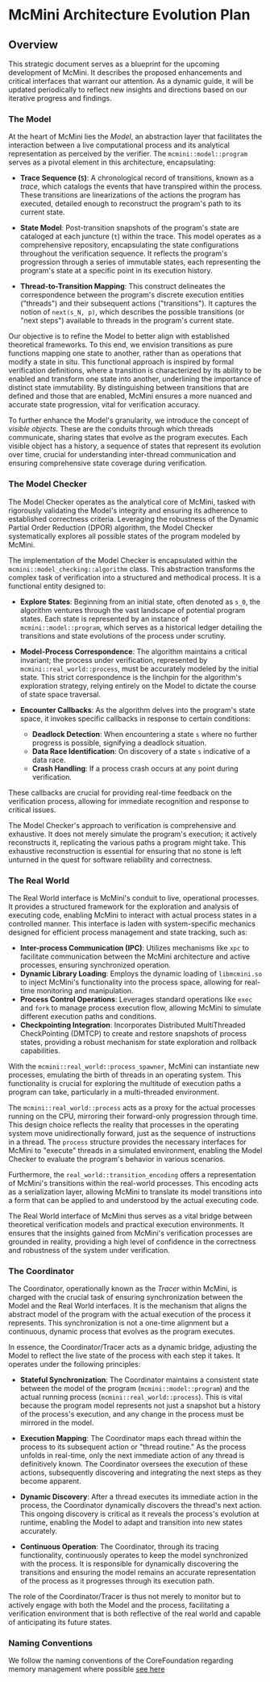 # McMini Architecture Evolution Plan

## Overview

This strategic document serves as a blueprint for the upcoming development of McMini. It describes the proposed enhancements and critical interfaces that warrant our attention. As a dynamic guide, it will be updated periodically to reflect new insights and directions based on our iterative progress and findings.

### The Model

At the heart of McMini lies the _Model_, an abstraction layer that facilitates the interaction between a live computational process and its analytical representation as perceived by the verifier. The `mcmini::model::program` serves as a pivotal element in this architecture, encapsulating:

- **Trace Sequence (`S`)**: A chronological record of transitions, known as a _trace_, which catalogs the events that have transpired within the process. These transitions are linearizations of the actions the program has executed, detailed enough to reconstruct the program's path to its current state.

- **State Model**: Post-transition snapshots of the program's state are cataloged at each juncture (`t`) within the trace. This model operates as a comprehensive repository, encapsulating the state configurations throughout the verification sequence. It reflects the program's progression through a series of immutable states, each representing the program's state at a specific point in its execution history.

- **Thread-to-Transition Mapping**: This construct delineates the correspondence between the program's discrete execution entities ("threads") and their subsequent actions ("transitions"). It captures the notion of `next(s_N, p)`, which describes the possible transitions (or "next steps") available to threads in the program's current state.

Our objective is to refine the Model to better align with established theoretical frameworks. To this end, we envision transitions as pure functions mapping one state to another, rather than as operations that modify a state in situ. This functional approach is inspired by formal verification definitions, where a transition is characterized by its ability to be enabled and transform one state into another, underlining the importance of distinct state immutability. By distinguishing between transitions that are defined and those that are enabled, McMini ensures a more nuanced and accurate state progression, vital for verification accuracy.

To further enhance the Model's granularity, we introduce the concept of _visible objects_. These are the conduits through which threads communicate, sharing states that evolve as the program executes. Each visible object has a history, a sequence of states that represent its evolution over time, crucial for understanding inter-thread communication and ensuring comprehensive state coverage during verification.

### The Model Checker

The Model Checker operates as the analytical core of McMini, tasked with rigorously validating the Model's integrity and ensuring its adherence to established correctness criteria. Leveraging the robustness of the Dynamic Partial Order Reduction (DPOR) algorithm, the Model Checker systematically explores all possible states of the program modeled by McMini.

The implementation of the Model Checker is encapsulated within the `mcmini::model_checking::algorithm` class. This abstraction transforms the complex task of verification into a structured and methodical process. It is a functional entity designed to:

- **Explore States**: Beginning from an initial state, often denoted as `s_0`, the algorithm ventures through the vast landscape of potential program states. Each state is represented by an instance of `mcmini::model::program`, which serves as a historical ledger detailing the transitions and state evolutions of the process under scrutiny.

- **Model-Process Correspondence**: The algorithm maintains a critical invariant; the process under verification, represented by `mcmini::real_world::process`, must be accurately modeled by the initial state. This strict correspondence is the linchpin for the algorithm's exploration strategy, relying entirely on the Model to dictate the course of state space traversal.

- **Encounter Callbacks**: As the algorithm delves into the program's state space, it invokes specific callbacks in response to certain conditions:
  - **Deadlock Detection**: When encountering a state `s` where no further progress is possible, signifying a deadlock situation.
  - **Data Race Identification**: On discovery of a state `s` indicative of a data race.
  - **Crash Handling**: If a process crash occurs at any point during verification.

These callbacks are crucial for providing real-time feedback on the verification process, allowing for immediate recognition and response to critical issues.

The Model Checker's approach to verification is comprehensive and exhaustive. It does not merely simulate the program's execution; it actively reconstructs it, replicating the various paths a program might take. This exhaustive reconstruction is essential for ensuring that no stone is left unturned in the quest for software reliability and correctness.

### The Real World

The Real World interface is McMini's conduit to live, operational processes. It provides a structured framework for the exploration and analysis of executing code, enabling McMini to interact with actual process states in a controlled manner. This interface is laden with system-specific mechanics designed for efficient process management and state tracking, such as:

- **Inter-process Communication (IPC)**: Utilizes mechanisms like `xpc` to facilitate communication between the McMini architecture and active processes, ensuring synchronized operation.
- **Dynamic Library Loading**: Employs the dynamic loading of `libmcmini.so` to inject McMini's functionality into the process space, allowing for real-time monitoring and manipulation.
- **Process Control Operations**: Leverages standard operations like `exec` and `fork` to manage process execution flow, allowing McMini to simulate different execution paths and conditions.
- **Checkpointing Integration**: Incorporates Distributed MultiThreaded CheckPointing (DMTCP) to create and restore snapshots of process states, providing a robust mechanism for state exploration and rollback capabilities.

With the `mcmini::real_world::process_spawner`, McMini can instantiate new processes, emulating the birth of threads in an operating system. This functionality is crucial for exploring the multitude of execution paths a program can take, particularly in a multi-threaded environment.

The `mcmini::real_world::process` acts as a proxy for the actual processes running on the CPU, mirroring their forward-only progression through time. This design choice reflects the reality that processes in the operating system move unidirectionally forward, just as the sequence of instructions in a thread. The `process` structure provides the necessary interfaces for McMini to "execute" threads in a simulated environment, enabling the Model Checker to evaluate the program's behavior in various scenarios.

Furthermore, the `real_world::transition_encoding` offers a representation of McMini's transitions within the real-world processes. This encoding acts as a serialization layer, allowing McMini to translate its model transitions into a form that can be applied to and understood by the actual executing code.

The Real World interface of McMini thus serves as a vital bridge between theoretical verification models and practical execution environments. It ensures that the insights gained from McMini's verification processes are grounded in reality, providing a high level of confidence in the correctness and robustness of the system under verification.

### The Coordinator

The Coordinator, operationally known as the _Tracer_ within McMini, is charged with the crucial task of ensuring synchronization between the Model and the Real World interfaces. It is the mechanism that aligns the abstract model of the program with the actual execution of the process it represents. This synchronization is not a one-time alignment but a continuous, dynamic process that evolves as the program executes.

In essence, the Coordinator/Tracer acts as a dynamic bridge, adjusting the Model to reflect the live state of the process with each step it takes. It operates under the following principles:

- **Stateful Synchronization**: The Coordinator maintains a consistent state between the model of the program (`mcmini::model::program`) and the actual running process (`mcmini::real_world::process`). This is vital because the program model represents not just a snapshot but a history of the process's execution, and any change in the process must be mirrored in the model.

- **Execution Mapping**: The Coordinator maps each thread within the process to its subsequent action or "thread routine." As the process unfolds in real-time, only the next immediate action of any thread is definitively known. The Coordinator oversees the execution of these actions, subsequently discovering and integrating the next steps as they become apparent.

- **Dynamic Discovery**: After a thread executes its immediate action in the process, the Coordinator dynamically discovers the thread's next action. This ongoing discovery is critical as it reveals the process's evolution at runtime, enabling the Model to adapt and transition into new states accurately.

- **Continuous Operation**: The Coordinator, through its tracing functionality, continuously operates to keep the model synchronized with the process. It is responsible for dynamically discovering the transitions and ensuring the model remains an accurate representation of the process as it progresses through its execution path.

The role of the Coordinator/Tracer is thus not merely to monitor but to actively engage with both the Model and the process, facilitating a verification environment that is both reflective of the real world and capable of anticipating its future states.

### Naming Conventions 

We follow the naming conventions of the CoreFoundation regarding memory management where possible [see here](https://developer.apple.com/library/archive/documentation/CoreFoundation/Conceptual/CFMemoryMgmt/Concepts/Ownership.html#//apple_ref/doc/uid/20001148-CJBEJBHH)